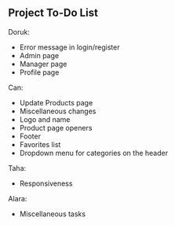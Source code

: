 ## Project To-Do List

Doruk:
* Error message in login/register
* Admin page 
* Manager page
* Profile page

Can:
* Update Products page
* Miscellaneous changes
* Logo and name
* Product page openers
* Footer
* Favorites list
* Dropdown menu for categories on the header

Taha:
* Responsiveness
  
Alara:
* Miscellaneous tasks

